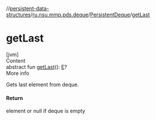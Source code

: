 //[persistent-data-structures](../../index.md)/[ru.nsu.mmp.pds.deque](../index.md)/[PersistentDeque](index.md)/[getLast](get-last.md)



# getLast  
[jvm]  
Content  
abstract fun [getLast](get-last.md)(): [E](index.md)?  
More info  


Gets last element from deque.



#### Return  


element or null if deque is empty

  



